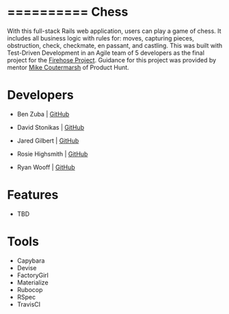==========
Chess
==========

With this full-stack Rails web application, users can play a game of chess. It includes all business logic with rules for: moves, capturing pieces, obstruction, check, checkmate, en passant, and castling. This was built with Test-Driven Development in an Agile team of 5 developers as the final project for the [Firehose Project](http://www.thefirehoseproject.com). Guidance for this project was provided by mentor [Mike Coutermarsh](https://github.com/mscoutermarsh) of Product Hunt.

Developers
============

* Ben Zuba | [GitHub](https://github.com/benzuba11)

* David Stonikas | [GitHub](https://github.com/dasstoni)

* Jared Gilbert | [GitHub](https://github.com/jaredAnders)

* Rosie Highsmith | [GitHub](https://github.com/rosiehighsmith)

* Ryan Wooff | [GitHub](https://github.com/ryanveroniwooff)

Features
================
* TBD

Tools
============
* Capybara
* Devise
* FactoryGirl
* Materialize
* Rubocop
* RSpec
* TravisCI

